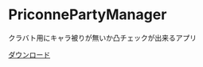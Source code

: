 # PriconnePartyManager

クラバト用にキャラ被りが無いか凸チェックが出来るアプリ

[ダウンロード](https://github.com/hitsub/PriconnePartyManager/releases)
